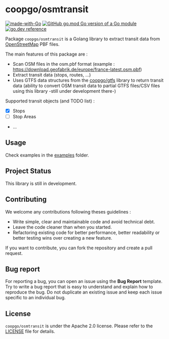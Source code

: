 # coopgo/osmtransit

[![made-with-Go](https://img.shields.io/badge/Made%20with-Go-1f425f.svg)](http://golang.org)
[![GitHub go.mod Go version of a Go module](https://img.shields.io/github/go-mod/go-version/coopgo/gtfs.svg)](https://github.com/coopgo/osmtransit)
[![go.dev reference](https://img.shields.io/badge/go.dev-reference-007d9c?logo=go&logoColor=white)](https://pkg.go.dev/github.com/coopgo/osmtransit)

Package `coopgo/osmtransit` is a Golang library to extract transit data from [OpenStreetMap](https://www.openstreetmap.org) PBF files.

The main features of this package are :

- Scan OSM files in the osm.pbf format (example : https://download.geofabrik.de/europe/france-latest.osm.pbf)
- Extract transit data (stops, routes, ...)
- Uses GTFS data structures from the [coopgo/gtfs](https://github.com/coopgo/gtfs) library to return transit data (ability to convert OSM transit data to partial GTFS files/CSV files using this library -still under development there-)

Supported transit objects (and TODO list) :

- [X] Stops
- [ ] Stop Areas
- ...

## Usage

Check examples in the [examples](examples) folder.

## Project Status

This library is still in development. 

## Contributing


We welcome any contributions following theses guidelines :
- Write simple, clear and maintainable code and avoid technical debt. 
- Leave the code cleaner than when you started.
- Refactoring existing code for better performance, better readability or better testing wins over creating a new feature.

If you want to contribute, you can fork the repository and create a pull request.

## Bug report

For reporting a bug, you can open an issue using the **Bug Report** template. Try to write a bug report that is easy to understand and explain how to reproduce the bug. 
Do not duplicate an existing issue and keep each issue specific to an individual bug.

## License

`coopgo/osmtransit` is under the Apache 2.0 license. Please refer to the [LICENSE](LICENSE) file for details.
